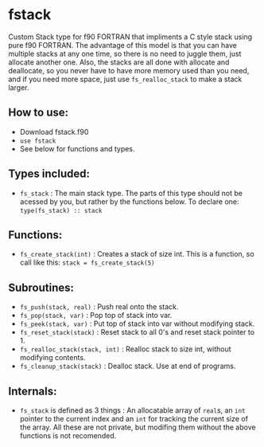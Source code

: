 # fstack
Custom Stack type for f90 FORTRAN that impliments a C style stack using pure f90 FORTRAN. The advantage of this model is that you can have multiple stacks at any one time, so there is no need to juggle them, just allocate another one. Also, the stacks are all done with allocate and deallocate, so  you never have to have more memory used than you need, and if you need more space, just use `fs_realloc_stack` to make a stack larger.

## How to use:
* Download fstack.f90
* `use fstack`
* See below for functions and types.

## Types included:
* `fs_stack` : The main stack type. The parts of this type should not be acessed by you, but rather by the functions below. To declare one: `type(fs_stack) :: stack`

## Functions:
* `fs_create_stack(int)` : Creates a stack of size int. This is a function, so call like this: `stack = fs_create_stack(5)`

## Subroutines:
* `fs_push(stack, real)` : Push real onto the stack.
* `fs_pop(stack, var)` : Pop top of stack into var.
* `fs_peek(stack, var)` : Put top of stack into var without modifying stack.
* `fs_reset_stack(stack)` : Reset stack to all 0's and reset stack pointer to 1.
* `fs_realloc_stack(stack, int)` : Realloc stack to size int, without modifying contents.
* `fs_cleanup_stack(stack)` : Dealloc stack. Use at  end of programs.

## Internals:
* `fs_stack` is defined as 3 things : An allocatable array of `real`s, an `int` pointer to the current index and an `int` for tracking the current size of the array. All these are not private, but modifing them without the above functions is not recomended.
